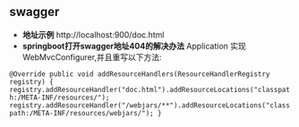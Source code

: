 ## swagger

* **地址示例** http://localhost:900/doc.html
* **springboot打开swagger地址404的解决办法** Application 实现 WebMvcConfigurer,并且重写以下方法:

``
@Override
  	public void addResourceHandlers(ResourceHandlerRegistry registry) {
  		registry.addResourceHandler("doc.html").addResourceLocations("classpath:/META-INF/resources/");
  		registry.addResourceHandler("/webjars/**").addResourceLocations("classpath:/META-INF/resources/webjars/");
  	}
``